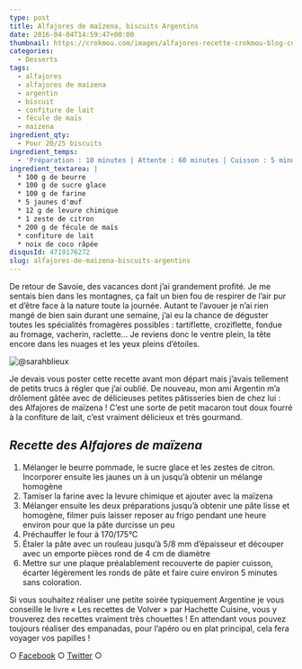 ```yaml
---
type: post
title: Alfajores de maïzena, biscuits Argentins
date: 2016-04-04T14:59:47+00:00
thumbnail: https://crokmou.com/images/alfajores-recette-crokmou-blog-culinaire.jpg
categories:
  - Desserts
tags:
  - alfajores
  - alfajores de maizena
  - argentin
  - biscuit
  - confiture de lait
  - fécule de maïs
  - maizena
ingredient_qty:
  - Pour 20/25 biscuits
ingredient_temps:
  - 'Préparation : 10 minutes | Attente : 60 minutes | Cuisson : 5 minutes'
ingredient_textarea: |
  * 100 g de beurre
  * 100 g de sucre glace
  * 100 g de farine
  * 5 jaunes d'œuf
  * 12 g de levure chimique
  * 1 zeste de citron
  * 200 g de fécule de maïs
  * confiture de lait
  * noix de coco râpée
disqusId: 4719176272
slug: alfajores-de-maizena-biscuits-argentins
---
```


De retour de Savoie, des vacances dont j’ai grandement profité. Je me sentais bien dans les montagnes, ça fait un bien fou de respirer de l’air pur et d’être face à la nature toute la journée. Autant te l’avouer je n’ai rien mangé de bien sain durant une semaine, j’ai eu la chance de déguster toutes les spécialités fromagères possibles : tartiflette, croziflette, fondue au fromage, vacherin, raclette… Je reviens donc le ventre plein, la tête encore dans les nuages et les yeux pleins d’étoiles.

![@sarahblieux](http://www.crokmou.com/wp-content/uploads/2016/04/12592269_1059784767422048_3039977996356596909_n.jpg)

Je devais vous poster cette recette avant mon départ mais j’avais tellement de petits trucs à régler que j’ai oublié. De nouveau, mon ami Argentin m’a drôlement gâtée avec de délicieuses petites pâtisseries bien de chez lui : des Alfajores de maïzena ! C’est une sorte de petit macaron tout doux fourré à la confiture de lait, c’est vraiment délicieux et très gourmand.

## **_Recette des Alfajores de maïzena_**

1.  Mélanger le beurre pommade, le sucre glace et les zestes de citron. Incorporer ensuite les jaunes un à un jusqu’à obtenir un mélange homogène
2.  Tamiser la farine avec la levure chimique et ajouter avec la maïzena
3.  Mélanger ensuite les deux préparations jusqu’à obtenir une pâte lisse et homogène, filmer puis laisser reposer au frigo pendant une heure environ pour que la pâte durcisse un peu
4.  Préchauffer le four à 170/175°C
5.  Étaler la pâte avec un rouleau jusqu’à 5/8 mm d’épaisseur et découper avec un emporte pièces rond de 4 cm de diamètre
6.  Mettre sur une plaque préalablement recouverte de papier cuisson, écarter légèrement les ronds de pâte et faire cuire environ 5 minutes sans coloration.

Si vous souhaitez réaliser une petite soirée typiquement Argentine je vous conseille le livre « Les recettes de Volver » par Hachette Cuisine, vous y trouverez des recettes vraiment très chouettes ! En attendant vous pouvez toujours réaliser des empanadas, pour l’apéro ou en plat principal, cela fera voyager vos papilles !

○ [Facebook](https://www.facebook.com/crokmou.blog) ○ [Twitter](https://twitter.com/Crokmou) ○